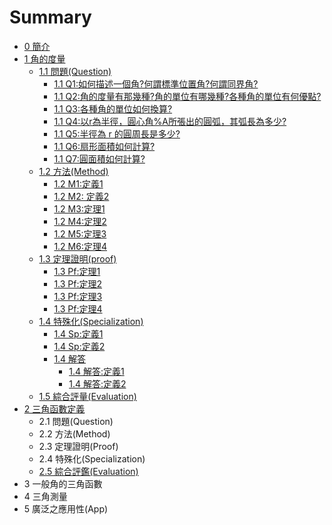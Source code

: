 # Summary

* [0 簡介](README.md)
* [1 角的度量](chapter1.md)
  * [1.1 問題\(Question\)](chapter1/11-wen-ti.md)
    * [1.1 Q1:如何描述一個角?何謂標準位置角?何謂同界角?](chapter1/11-q1.md)
    * [1.1 Q2:角的度量有那幾種?角的單位有哪幾種?各種角的單位有何優點?](chapter1/11-q2.md)
    * [1.1 Q3:各種角的單位如何換算?](chapter1/11-q3.md)
    * [1.1 Q4:以r為半徑，圓心角%A所張出的圓弧，其弧長為多少?](chapter1/11-q41.md)
    * [1.1 Q5:半徑為 r 的圓周長是多少?](chapter1/11-q5.md)
    * [1.1 Q6:扇形面積如何計算?](chapter1/11-q6.md)
    * [1.1 Q7:圓面積如何計算?](chapter1/11-q7.md)
  * [1.2 方法\(Method\)](chapter1/12-fang-6cd528-method.md)
    * [1.2 M1:定義1](chapter1/11-q1/11-m1.md)
    * [1.2 M2: 定義2](chapter1/11-q2/11-m2-ding-yi.md)
    * [1.2 M3:定理1](chapter1/11-q1/13-m3ding-li.md)
    * [1.2 M4:定理2](chapter1/11-q41/11-m4ding-li.md)
    * [1.2 M5:定理3](chapter1/11-q1/12-m5ding-li-3.md)
    * [1.2 M6:定理4](chapter1/11-q1/12-m6ding-li-4.md)
  * [1.3 定理證明\(proof\)](chapter1/13-zheng-660e28-proof.md)
    * [1.3 Pf:定理1](chapter1/13-zheng-660e28-proof/13-pfding-li-1.md)
    * [1.3 Pf:定理2](chapter1/13-zheng-660e28-proof/13-pfding-li-2.md)
    * [1.3 Pf:定理3](chapter1/13-zheng-660e28-proof/13-pfding-li-3.md)
    * [1.3 Pf:定理4](chapter1/13-zheng-660e28-proof/13-pfding-li-4.md)
  * [1.4 特殊化\(Specialization\)](chapter1/13.md)
    * [1.4 Sp:定義1](chapter1/13/14-spding-yi-1.md)
    * [1.4 Sp:定義2](chapter1/13/14-spding-yi-2.md)
    * [1.4 解答](chapter1/13/14-jie-da.md)
      * [1.4 解答:定義1](chapter1/13/14-jie-7b543a-ding-yi-1.md)
      * [1.4 解答:定義2](chapter1/13/14-jie-7b543a-ding-yi-2.md)
  * [1.5 綜合評量\(Evaluation\)](chapter1/14-tui-dao-ping-945128-evaluation.md)
* [2 三角函數定義](12-san-jiao-han-shu-ding-yi.md)
  * 2.1 問題\(Question\)
  * 2.2 方法\(Method\)
  * 2.3 定理證明\(Proof\)
  * 2.4 特殊化\(Specialization\)
  * [2.5 綜合評鑑\(Evaluation\)](12-san-jiao-han-shu-ding-yi/25.md)
* 3  一般角的三角函數
* 4 三角測量
* 5 廣泛之應用性\(App\)

